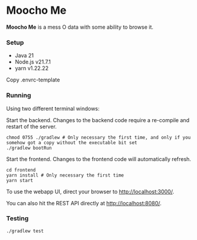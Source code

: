 # Moocho Me

**Moocho Me** is a mess O data with some ability to browse it.

### Setup

- Java 21
- Node.js v21.7.1
- yarn v1.22.22

Copy .envrc-template
### Running

Using two different terminal windows:

Start the backend. Changes to the backend code require a re-compile and restart of the server.
```shell
chmod 0755 ./gradlew # Only necessary the first time, and only if you somehow got a copy without the executable bit set
./gradlew bootRun
```

Start the frontend. Changes to the frontend code will automatically refresh.
```shell
cd frontend
yarn install # Only necessary the first time
yarn start
```

To use the webapp UI, direct your browser to <http://localhost:3000/>.

You can also hit the REST API directly at <http://localhost:8080/>.

### Testing

```shell
./gradlew test
```